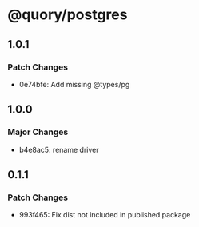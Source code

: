 # @quory/postgres

## 1.0.1

### Patch Changes

- 0e74bfe: Add missing @types/pg

## 1.0.0

### Major Changes

- b4e8ac5: rename driver

## 0.1.1

### Patch Changes

- 993f465: Fix dist not included in published package
